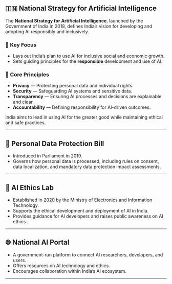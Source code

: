 ## 🇮🇳 National Strategy for Artificial Intelligence

The **National Strategy for Artificial Intelligence**, launched by the Government of India in 2018, defines India’s vision for developing and adopting AI responsibly and inclusively.

### 🎯 Key Focus

- Lays out India’s plan to use AI for inclusive social and economic growth.
- Sets guiding principles for the **responsible** development and use of AI.

### 🔑 Core Principles

- **Privacy** — Protecting personal data and individual rights.
- **Security** — Safeguarding AI systems and sensitive data.
- **Transparency** — Ensuring AI processes and decisions are explainable and clear.
- **Accountability** — Defining responsibility for AI-driven outcomes.

India aims to lead in using AI for the greater good while maintaining ethical and safe practices.

---

## 📜 Personal Data Protection Bill

- Introduced in Parliament in 2019.
- Governs how personal data is processed, including rules on consent, data localization, and mandatory data protection impact assessments.

---

## 🧪 AI Ethics Lab

- Established in 2020 by the Ministry of Electronics and Information Technology.
- Supports the ethical development and deployment of AI in India.
- Provides guidance for AI developers and raises public awareness on AI ethics.

---

## 🌐 National AI Portal

- A government-run platform to connect AI researchers, developers, and users.
- Offers resources on AI technology and ethics.
- Encourages collaboration within India’s AI ecosystem.

---